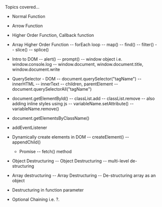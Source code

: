 Topics covered...

- Normal Function

- Arrow Function

- Higher Order Function, Callback function

- Array Higher Order Function
  -- forEach loop
  -- map()
  -- find()
  -- filter()
  -- slice()
  -- splice()

- Intro to DOM
  -- alert()
  -- prompt()
  -- window object i.e. window.console.log
  -- window.document, window.document.title, window.document.write

- QuerySelector - DOM
  -- document.querySelector("tagName")
  -- innerHTML
  -- innerText
  -- children, parentElement
  -- document.querySelectorAll("tagName")

- document.getElementById()
  -- classList.add
  -- classList.remove
  -- also adding inline styles using js
  -- variableName.setAttribute()
  -- variableName.remove()

- document.getElementsByClassName()

- addEventListener

- Dynamically create elements in DOM
  -- createElement()
  -- appendChild()

  - Promise
    -- fetch() method

- Object Destructuring
  -- Object Destructuring
  -- multi-level de-structuring

- Array destructuring
  -- Array Destructuring
  -- De-structuring array as an object

- Destructuring in function parameter

- Optional Chaining i.e. ?.
